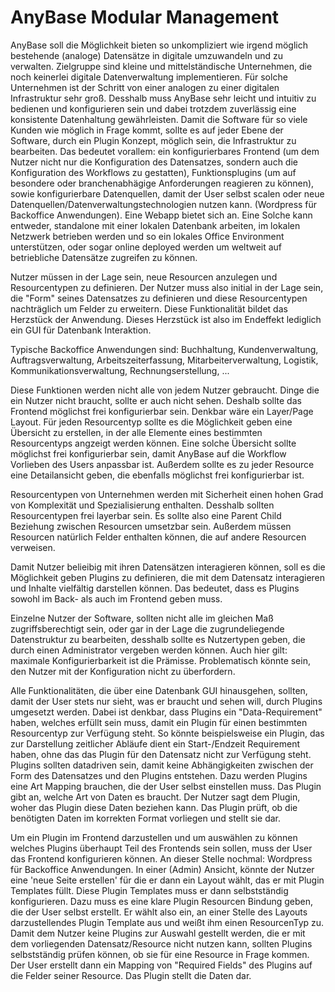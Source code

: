 # AnyBase Modular Management

AnyBase soll die Möglichkeit bieten so unkompliziert wie irgend möglich bestehende (analoge) Datensätze in digitale umzuwandeln und zu verwalten. Zielgruppe sind kleine und mittelständische Unternehmen, die noch keinerlei digitale Datenverwaltung implementieren. Für solche Unternehmen ist der Schritt von einer analogen zu einer digitalen Infrastruktur sehr groß. Desshalb muss AnyBase sehr leicht und intuitiv zu bedienen und konfigurieren sein und dabei trotzdem zuverlässig eine konsistente Datenhaltung gewährleisten. Damit die Software für so viele Kunden wie möglich in Frage kommt, sollte es auf jeder Ebene der Software, durch ein Plugin Konzept, möglich sein, die Infrastruktur zu bearbeiten. Das bedeutet vorallem: ein konfigurierbares Frontend (um dem Nutzer nicht nur die Konfiguration des Datensatzes, sondern auch die Konfiguration des Workflows zu gestatten), Funktionsplugins (um auf besondere oder branchenabhägige Anforderungen reagieren zu können), sowie konfigurierbare Datenquellen, damit der User selbst scalen oder neue Datenquellen/Datenverwaltungstechnologien nutzen kann. (Wordpress für Backoffice Anwendungen). Eine Webapp bietet sich an. Eine Solche kann entweder, standalone mit einer lokalen Datenbank arbeiten, im lokalen Netzwerk betrieben werden und so ein lokales Office Environment unterstützen, oder sogar online deployed werden um weltweit auf betriebliche Datensätze zugreifen zu können. 

Nutzer müssen in der Lage sein, neue Resourcen anzulegen und Resourcentypen zu definieren. Der Nutzer muss also initial in der Lage sein, die "Form" seines Datensatzes zu definieren und diese Resourcentypen nachträglich um Felder zu erweitern. Diese Funktionalität bildet das Herzstück der Anwendung. Dieses Herzstück ist also im Endeffekt lediglich ein GUI für Datenbank Interaktion. 

Typische Backoffice Anwendungen sind: Buchhaltung, Kundenverwaltung, Auftragsverwaltung, Arbeitszeiterfassung, Mitarbeiterverwaltung, Logistik, Kommunikationsverwaltung, Rechnungserstellung, ...

Diese Funktionen werden nicht alle von jedem Nutzer gebraucht. Dinge die ein Nutzer nicht braucht, sollte er auch nicht sehen. Deshalb sollte das Frontend möglichst frei konfigurierbar sein. Denkbar wäre ein Layer/Page Layout. Für jeden Resourcentyp sollte es die Möglichkeit geben eine Übersicht zu erstellen, in der alle Elemente eines bestimmten Resourcentyps angzeigt werden können. Eine solche Übersicht sollte möglichst frei konfigurierbar sein, damit AnyBase auf die Workflow Vorlieben des Users anpassbar ist. Außerdem sollte es zu jeder Resource eine Detailansicht geben, die ebenfalls möglichst frei konfigurierbar ist. 

Resourcentypen von Unternehmen werden mit Sicherheit einen hohen Grad von Komplexität und Spezialisierung enthalten. Desshalb sollten Resourcentypen frei layerbar sein. Es sollte also eine Parent Child Beziehung zwischen Resourcen umsetzbar sein. Außerdem müssen Resourcen natürlich Felder enthalten können, die auf andere Resourcen verweisen.  

Damit Nutzer belieibig mit ihren Datensätzen interagieren können, soll es die Möglichkeit geben Plugins zu definieren, die mit dem Datensatz interagieren und Inhalte vielfältig darstellen können. Das bedeutet, dass es Plugins sowohl im Back- als auch im Frontend geben muss. 

Einzelne Nutzer der Software, sollten nicht alle im gleichen Maß zugriffsberechtigt sein, oder gar in der Lage die zugrundeliegende Datenstruktur zu bearbeiten, desshalb sollte es Nutzertypen geben, die durch einen Administrator vergeben werden können. Auch hier gilt: maximale Konfigurierbarkeit ist die Prämisse. Problematisch könnte sein, den Nutzer mit der Konfiguration nicht zu überfordern. 

Alle Funktionalitäten, die über eine Datenbank GUI hinausgehen, sollten, damit der User stets nur sieht, was er braucht und sehen will, durch Plugins umgesetzt werden. Dabei ist denkbar, dass Plugins ein "Data-Requirement" haben, welches erfüllt sein muss, damit ein Plugin für einen bestimmten Resourcentyp zur Verfügung steht. So könnte beispielsweise ein Plugin, das zur Darstellung zeitlicher Abläufe dient ein Start-/Endzeit Requirement haben, ohne das das Plugin für den Datensatz nicht zur Verfügung steht. Plugins sollten datadriven sein, damit keine Abhängigkeiten zwischen der Form des Datensatzes und den Plugins entstehen. Dazu werden Plugins eine Art Mapping brauchen, die der User selbst einstellen muss. Das Plugin gibt an, welche Art von Daten es braucht. Der Nutzer sagt dem Plugin, woher das Plugin diese Daten beziehen kann. Das Plugin prüft, ob die benötigten Daten im korrekten Format vorliegen und stellt sie dar. 

Um ein Plugin im Frontend darzustellen und um auswählen zu können welches Plugins überhaupt Teil des Frontends sein sollen, muss der User das Frontend konfigurieren können. An dieser Stelle nochmal: Wordpress für Backoffice Anwendungen. In einer (Admin) Ansicht, könnte der Nutzer eine 'neue Seite erstellen' für die er dann ein Layout wählt, das er mit Plugin Templates füllt. Diese Plugin Templates muss er dann selbstständig konfigurieren. Dazu muss es eine klare Plugin Resourcen Bindung geben, die der User selbst erstellt. Er wählt also ein, an einer Stelle des Layouts darzustellendes Plugin Template aus und weißt ihm einen ResourcenTyp zu. Damit dem Nutzer keine Plugins zur Auswahl gestellt werden, die er mit dem vorliegenden Datensatz/Resource nicht nutzen kann, sollten Plugins selbstständig prüfen können, ob sie für eine Resource in Frage kommen. Der User erstellt dann ein Mapping von "Required Fields" des Plugins auf die Felder seiner Resource. Das Plugin stellt die Daten dar.
